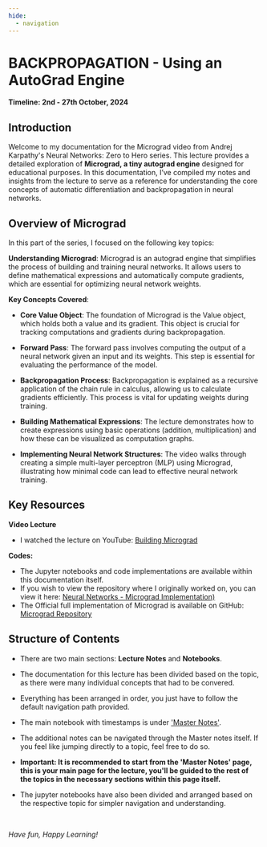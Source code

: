 ```yaml
---
hide:
  - navigation
---
```


# **BACKPROPAGATION - Using an AutoGrad Engine**

**Timeline: 2nd - 27th October, 2024**

## Introduction

Welcome to my documentation for the Micrograd video from Andrej Karpathy's Neural Networks: Zero to Hero series. This lecture provides a detailed exploration of **Micrograd, a tiny autograd engine** designed for educational purposes. In this documentation, I’ve compiled my notes and insights from the lecture to serve as a reference for understanding the core concepts of automatic differentiation and backpropagation in neural networks.

## Overview of Micrograd

In this part of the series, I focused on the following key topics:

**Understanding Micrograd**: Micrograd is an autograd engine that simplifies the process of building and training neural networks. It allows users to define mathematical expressions and automatically compute gradients, which are essential for optimizing neural network weights.

**Key Concepts Covered**:

- **Core Value Object**: The foundation of Micrograd is the Value object, which holds both a value and its gradient. This object is crucial for tracking computations and gradients during backpropagation.
  
- **Forward Pass**: The forward pass involves computing the output of a neural network given an input and its weights. This step is essential for evaluating the performance of the model.

- **Backpropagation Process**: Backpropagation is explained as a recursive application of the chain rule in calculus, allowing us to calculate gradients efficiently. This process is vital for updating weights during training.

- **Building Mathematical Expressions**: The lecture demonstrates how to create expressions using basic operations (addition, multiplication) and how these can be visualized as computation graphs.

- **Implementing Neural Network Structures**: The video walks through creating a simple multi-layer perceptron (MLP) using Micrograd, illustrating how minimal code can lead to effective neural network training.

## Key Resources

**Video Lecture**

- I watched the lecture on YouTube: [Building Micrograd](https://youtu.be/PaCmpygFfXo?si=YW_rkr7LU44YwouD)

**Codes:**

- The Jupyter notebooks and code implementations are available within this documentation itself.
- If you wish to view the repository where I originally worked on, you can view it here: [Neural Networks - Micrograd Implementation)](https://github.com/MuzzammilShah/NeuralNetworks-Micrograd-Implementation)
- The Official full implementation of Micrograd is available on GitHub: [Micrograd Repository](https://github.com/karpathy/micrograd)

## Structure of Contents

- There are two main sections: **Lecture Notes** and **Notebooks**.

- The documentation for this lecture has been divided based on the topic, as there were many individual concepts that had to be convered.

- Everything has been arranged in order, you just have to follow the default navigation path provided.

- The main notebook with timestamps is under ['Master Notes'](notes/A-main-video-lecture-notes.md).

- The additional notes can be navigated through the Master notes itself. If you feel like jumping directly to a topic, feel free to do so.

- **Important: It is recommended to start from the 'Master Notes' page, this is your main page for the lecture, you'll be guided to the rest of the topics in the necessary sections within this page itself.**

- The jupyter notebooks have also been divided and arranged based on the respective topic for simpler navigation and understanding.

&nbsp;

*Have fun, Happy Learning!*